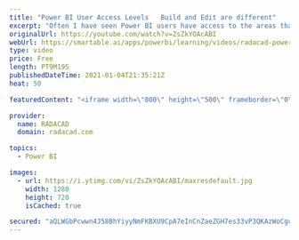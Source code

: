 ```yaml
---
title: "Power BI User Access Levels   Build and Edit are different"
excerpt: "Often I have seen Power BI users have access to the areas that they shouldn’t. In Power BI, you can share a report with a user just for view only, or give them access to view and built, or to Edit. These are all different levels of access. Build access is the one that is often is confused with Edit."
originalUrl: https://youtube.com/watch?v=ZsZkYOAcABI
webUrl: https://smartable.ai/apps/powerbi/learning/videos/radacad-power-bi-user-access-levels-build-and-edit-are-different/
type: video
price: Free
length: PT9M19S
publishedDateTime: 2021-01-04T21:35:21Z
heat: 50

featuredContent: "<iframe width=\"800\" height=\"500\" frameborder=\"0\" src=\"https://www.youtube.com/embed/ZsZkYOAcABI\" allow=\"accelerometer; autoplay; encrypted-media; gyroscope; picture-in-picture\" allowfullscreen></iframe>"

provider:
  name: RADACAD
  domain: radacad.com

topics:
  - Power BI

images:
  - url: https://i.ytimg.com/vi/ZsZkYOAcABI/maxresdefault.jpg
    width: 1280
    height: 720
    isCached: true

secured: "aQLWGbPcwwn4J58BhYiyyNmFKBXU9CpA7eInCnZaeZGH7es33vP3QKAzWoCgu7s4x4DZSw2j+M4kzs/JoupDXLDNkCdYusO0tdo/MLME5R26yo16GuPD8IpUNUNxbFNii2SQzgR2Wp6TP6XKjZatT5kBMKYMvqNtnuqgYeEfCTq7Q9PfcVg5vRh6zATk7VUuvrRGWR2IbRItrBiHvYHhbSaD1+NYKFajqHfowUcb9m3tGp86zNRMb7k6Hc1U600aUc1wbP+0GBCFe8GpODxuQ2IlzQkFY9y/kbiwtXE7bkAZ1wvzLPlXa6VqQS3s/4vIvaP5fny546ME80BxpezKuumapPCG7dWHl9E/tZVBzeY79QYXfxnd96QAK+mDlUId6z53Y5/S2727e4SrpEOWvuYaCyosK8x13rK5XZakfF8=;uib60DTGMeEyyTFt5s9IoA=="
---
```


